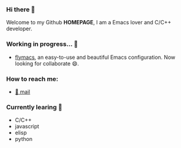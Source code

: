 ### Hi there 👋

Welcome to my Github **HOMEPAGE**, I am a Emacs lover and C/C++ developer.

### Working in progress... :briefcase:
- [flymacs](https://github.com/FlyfishO25/.emacs.d), an easy-to-use and beautiful Emacs configuration. Now looking for collaborate 😄.

### How to reach me:
- [:incoming_envelope: mail](mailto:markzhou0125@gmail.com)

### Currently learing :book:
- C/C++
- javascript
- elisp
- python

<!--- ### Fun fact ⚡ -->

<!--
**FlyfishO25/FlyfishO25** is a ✨ _special_ ✨ repository because its `README.md` (this file) appears on your GitHub profile.

Here are some ideas to get you started:

- 🔭 I’m currently working on ...
- 🌱 I’m currently learning ...
- 👯 I’m looking to collaborate on ...
- 🤔 I’m looking for help with ...
- 💬 Ask me about ...
- 📫 How to reach me: ...
- 😄 Pronouns: ...
- ⚡ Fun fact: ...
-->
